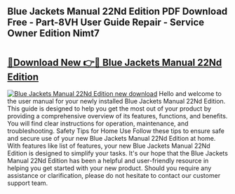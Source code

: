 ## Blue Jackets Manual 22Nd Edition PDF Download Free - Part-8VH User Guide Repair - Service Owner Edition Nimt7

# <h2><a href="http://bc30361.oget.top/?id=Blue+Jackets+Manual+22Nd+Edition">🔗Download New 👉🔴 Blue Jackets Manual 22Nd Edition</a></h2>

[![Blue Jackets Manual 22Nd Edition new download](https://i.imgur.com/5g1atiW.png)](http://bc30361.oget.top/?id=Blue+Jackets+Manual+22Nd+Edition)
Hello and welcome to the user manual for your newly installed Blue Jackets Manual 22Nd Edition. This guide is designed to help you get the most out of your product by providing a comprehensive overview of its features, functions, and benefits. You will find clear instructions for operation, maintenance, and troubleshooting. Safety Tips for Home Use Follow these tips to ensure safe and secure use of your new Blue Jackets Manual 22Nd Edition at home. With features like list of features, your new Blue Jackets Manual 22Nd Edition is designed to simplify your tasks. It's our hope that the Blue Jackets Manual 22Nd Edition has been a helpful and user-friendly resource in helping you get started with your new product. Should you require any assistance or clarification, please do not hesitate to contact our customer support team.
